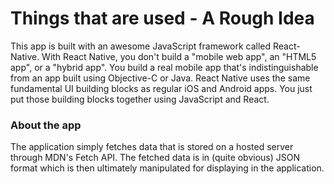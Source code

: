 # Things that are used - A Rough Idea

This app is built with an awesome JavaScript framework called React-Native. 
With React Native, you don't build a "mobile web app", an "HTML5 app", or a "hybrid app". You build a real mobile app that's indistinguishable from an app built using Objective-C or Java. React Native uses the same fundamental UI building blocks as regular iOS and Android apps. You just put those building blocks together using JavaScript and React.

### About the app

The application simply fetches data that is stored on a hosted server through MDN's Fetch API.
The fetched data is in (quite obvious) JSON format which is then ultimately manipulated for displaying in the application. 
